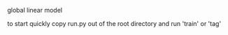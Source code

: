 global linear model

to start quickly
copy run.py out of the root directory and run 'train' or 'tag'
